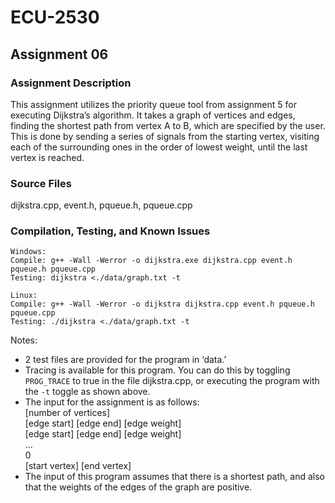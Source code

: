 # ECU-2530

## Assignment 06
### Assignment Description
This assignment utilizes the priority queue tool from assignment 5 for executing Dijkstra’s algorithm. It takes a graph of vertices and edges, finding the shortest path from vertex A to B, which are specified by the user. This is done by sending a series of signals from the starting vertex, visiting each of the surrounding ones in the order of lowest weight, until the last vertex is reached.
### Source Files
dijkstra.cpp, event.h, pqueue.h, pqueue.cpp
### Compilation, Testing, and Known Issues
```
Windows:
Compile: g++ -Wall -Werror -o dijkstra.exe dijkstra.cpp event.h pqueue.h pqueue.cpp
Testing: dijkstra <./data/graph.txt -t

Linux:
Compile: g++ -Wall -Werror -o dijkstra dijkstra.cpp event.h pqueue.h pqueue.cpp
Testing: ./dijkstra <./data/graph.txt -t
```
Notes:
- 2 test files are provided for the program in ‘data.’
- Tracing is available for this program. You can do this by toggling `PROG_TRACE` to true in the file dijkstra.cpp, or executing the program with the `-t` toggle as shown above.
- The input for the assignment is as follows:<br/>[number of vertices]<br/>[edge start] [edge end] [edge weight]<br/>[edge start] [edge end] [edge weight]<br/>...<br/>0<br/>[start vertex] [end vertex]
- The input of this program assumes that there is a shortest path, and also that the weights of the edges of the graph are positive.
